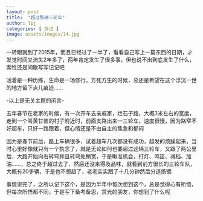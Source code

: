 ```yaml
---
layout: post
title:  "超过那辆三轮车"
author: lpj
categories: [ 杂记 ]
image: assets/images/14.jpg
---
```


一转眼就到了2015年，而且已经过了一半了，看看自己写上一篇东西的日期，才发觉时间又流失2年多了，两年肯定发生了很多事，但也说不出到底发生了什么，索性还是间歇写写记记吧

活着是一种历练，生命是一场修行，方死方生的时候，总还是希望在这个浮沉一世的地方留下点儿痕迹…… 

-以上是无关主题的闲言-

去年春节在老家的时候，有一次开车去亲戚家，烂石子路，大概3米左右的宽度，走到一个叫黄甘崮的村子附近时，前面支路出来一三轮车，速度很慢，因为路窄不好超车，只好一路跟着，但心情还是不由自主的焦急和郁闷

因为是春节前后，路上车辆很多，试着超车几次都没有成功，越发的烦躁起来，当时心里好像就只有一个执念了，就是无论如何也要超过这辆三轮车，又跟了两公里后，大路开始向右转弯并且转弯处稍宽，于是瞅准机会，打灯、鸣笛、减档、加油……，总之终于超过去了，然后还没来得及品味，就看到前方很长的三轮车队，大概有20多辆，于是也不想超了，老老实实跟了十几分钟然后分道扬镳

 事情讲完了，之所以记下这个，是因为半年中每次想到这个，总是觉得心有所悟，但每次所悟都不同，于是写下备考备思，赏光的朋友，你想到了什么呢
